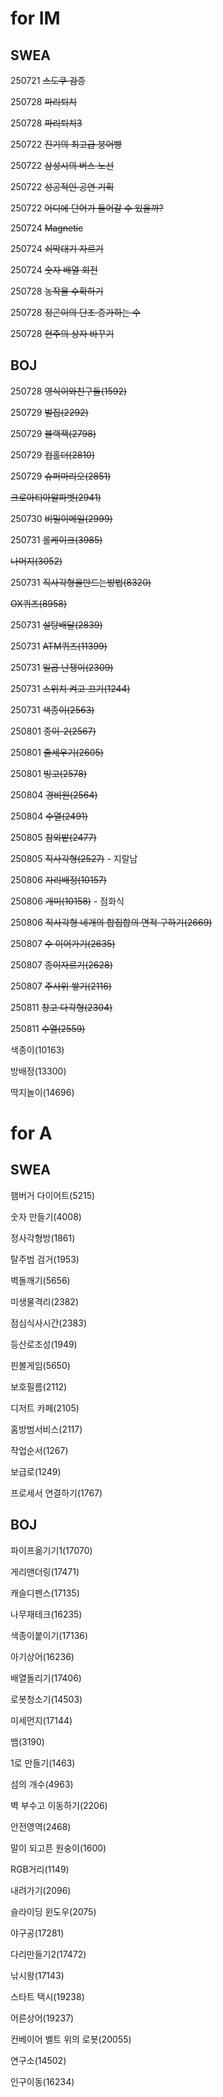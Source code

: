 # for IM
## SWEA
250721 ~~스도쿠 검증~~

250728 ~~파리퇴치~~

250728 ~~파리퇴치3~~

250722 ~~진기의 최고급 붕어빵~~

250722 ~~삼성시의 버스 노선~~

250722 ~~성공적인 공연 기획~~

250722 ~~어디에 단어가 들어갈 수 있을까?~~

250724 ~~Magnetic~~

250724 ~~쇠막대기 자르기~~

250724 ~~숫자 배열 회전~~

250728 ~~농작물 수확하기~~

250728 ~~정곤이의 단조 증가하는 수~~

250728 ~~현주의 상자 바꾸기~~

## BOJ
250728 ~~영식이와친구들(1592)~~

250729 ~~벌집(2292)~~

250729 ~~블랙잭(2798)~~

250729 ~~컵홀더(2810)~~

250729 ~~슈퍼마리오(2851)~~

~~크로아티아알파벳(2941)~~

250730 ~~비밀이메일(2999)~~

250731 ~~롤케이크(3985)~~

~~나머지(3052)~~

250731 ~~직사각형을만드는방법(8320)~~

~~OX퀴즈(8958)~~

250731 ~~설탕배달(2839)~~

250731 ~~ATM퀴즈(11399)~~

250731 ~~일곱 난쟁이(2309)~~

250731 ~~스위치 켜고 끄기(1244)~~

250731 ~~색종이(2563)~~

250801 ~~종이-2(2567)~~

250801 ~~줄세우기(2605)~~

250801 ~~빙고(2578)~~

250804 ~~경비원(2564)~~

250804 ~~수열(2491)~~

250805 ~~참외밭(2477)~~

250805 ~~직사각형(2527)~~ - 지랄남

250806 ~~자리배정(10157)~~

250806 ~~개미(10158)~~ - 점화식

250806 ~~직사각형 네개의 합집합의 면적 구하기(2669)~~

250807 ~~수 이어가기(2635)~~

250807 ~~종이자르기(2628)~~

250807 ~~주사위 쌓기(2116)~~

250811 ~~창고 다각형(2304)~~

250811 ~~수열(2559)~~

색종이(10163)

방배정(13300)

딱지놀이(14696)

# for A
## SWEA
햄버거 다이어트(5215)

숫자 만들기(4008)

정사각형방(1861)

탈주범 검거(1953)

벽돌깨기(5656)

미생물격리(2382)

점심식사시간(2383)

등산로조성(1949)

핀볼게임(5650)

보호필름(2112)

디저트 카페(2105)

홈방범서비스(2117)

작업순서(1267)

보급로(1249)

프로세서 연결하기(1767)

## BOJ
파이프옮기기1(17070)

게리맨더링(17471)

캐슬디펜스(17135)

나무재테크(16235)

색종이붙이기(17136)

아기상어(16236)

배열돌리기(17406)

로봇청소기(14503)

미세먼지(17144)

뱀(3190)

1로 만들기(1463)

섬의 개수(4963)

벽 부수고 이동하기(2206)

안전영역(2468)

말이 되고픈 원숭이(1600)

RGB거리(1149)

내려가기(2096)

슬라이딩 윈도우(2075)

야구공(17281)

다리만들기2(17472)

낚시왕(17143)

스타트 택시(19238)

어른상어(19237)

컨베이어 벨트 위의 로봇(20055)

연구소(14502)

인구이동(16234)